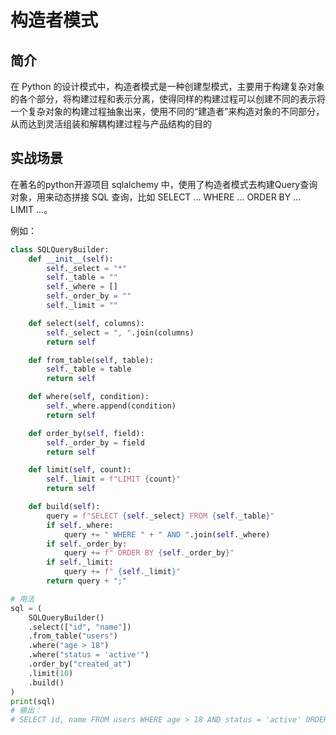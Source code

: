 # 构造者模式

## 简介

在 Python 的设计模式中，构造者模式是一种创建型模式，主要用于构建复杂对象的各个部分，将构建过程和表示分离，使得同样的构建过程可以创建不同的表示将一个复杂对象的构建过程抽象出来，使用不同的“建造者”来构造对象的不同部分，从而达到灵活组装和解耦构建过程与产品结构的目的

## 实战场景

在著名的python开源项目 sqlalchemy 中，使用了构造者模式去构建Query查询对象，用来动态拼接 SQL 查询，比如 SELECT ... WHERE ... ORDER BY ... LIMIT ...。

例如：

```python
class SQLQueryBuilder:
    def __init__(self):
        self._select = "*"
        self._table = ""
        self._where = []
        self._order_by = ""
        self._limit = ""

    def select(self, columns):
        self._select = ", ".join(columns)
        return self

    def from_table(self, table):
        self._table = table
        return self

    def where(self, condition):
        self._where.append(condition)
        return self

    def order_by(self, field):
        self._order_by = field
        return self

    def limit(self, count):
        self._limit = f"LIMIT {count}"
        return self

    def build(self):
        query = f"SELECT {self._select} FROM {self._table}"
        if self._where:
            query += " WHERE " + " AND ".join(self._where)
        if self._order_by:
            query += f" ORDER BY {self._order_by}"
        if self._limit:
            query += f" {self._limit}"
        return query + ";"

# 用法
sql = (
    SQLQueryBuilder()
    .select(["id", "name"])
    .from_table("users")
    .where("age > 18")
    .where("status = 'active'")
    .order_by("created_at")
    .limit(10)
    .build()
)
print(sql)
# 输出：
# SELECT id, name FROM users WHERE age > 18 AND status = 'active' ORDER BY created_at LIMIT 10;
```